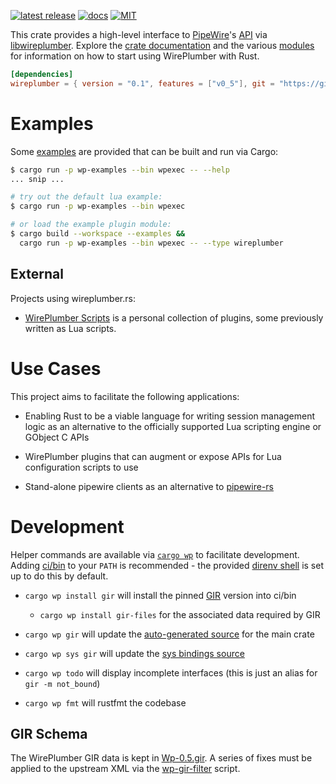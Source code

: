 [![latest release](https://img.shields.io/crates/v/wireplumber.svg?style=flat-square)](https://crates.io/crates/wireplumber) [![docs](https://img.shields.io/badge/API-docs-blue.svg?style=flat-square)](https://arcnmx.github.io/wireplumber.rs/main/wireplumber/) [![MIT](https://img.shields.io/badge/license-MIT-ff69b4.svg?style=flat-square)](../COPYING)

This crate provides a high-level interface to [PipeWire](https://pipewire.org/)'s [API](https://docs.pipewire.org/page_api.html) via [libwireplumber](https://pipewire.pages.freedesktop.org/wireplumber/index.html). Explore the [crate documentation](https://arcnmx.github.io/wireplumber.rs/main/wireplumber/) and the various [modules](https://arcnmx.github.io/wireplumber.rs/main/wireplumber/#modules) for information on how to start using WirePlumber with Rust.

``` toml
[dependencies]
wireplumber = { version = "0.1", features = ["v0_5"], git = "https://github.com/arcnmx/wireplumber.rs" }
```

# Examples

Some [examples](../examples/) are provided that can be built and run via Cargo:

``` bash
$ cargo run -p wp-examples --bin wpexec -- --help
... snip ...

# try out the default lua example:
$ cargo run -p wp-examples --bin wpexec

# or load the example plugin module:
$ cargo build --workspace --examples &&
  cargo run -p wp-examples --bin wpexec -- --type wireplumber
```

## External

Projects using wireplumber.rs:

- [WirePlumber Scripts](https://github.com/arcnmx/wireplumber-scripts) is a personal collection of plugins, some previously written as Lua scripts.

# Use Cases

This project aims to facilitate the following applications:

- Enabling Rust to be a viable language for writing session management logic as an alternative to the officially supported Lua scripting engine or GObject C APIs

- WirePlumber plugins that can augment or expose APIs for Lua configuration scripts to use

- Stand-alone pipewire clients as an alternative to [pipewire-rs](https://gitlab.freedesktop.org/pipewire/pipewire-rs)

# Development

Helper commands are available via [`cargo wp`](../ci/bin/cargo-wp) to facilitate development. Adding [ci/bin](../ci/bin) to your `PATH` is recommended - the provided [direnv shell](https://direnv.net/) is set up to do this by default.

- `cargo wp install gir` will install the pinned [GIR](https://github.com/gtk-rs/gir) version into ci/bin

  - `cargo wp install gir-files` for the associated data required by GIR

- `cargo wp gir` will update the [auto-generated source](./src/auto) for the main crate

- `cargo wp sys gir` will update the [sys bindings source](./sys/generate)

- `cargo wp todo` will display incomplete interfaces (this is just an alias for `gir -m not_bound`)

- `cargo wp fmt` will rustfmt the codebase

## GIR Schema

The WirePlumber GIR data is kept in [Wp-0.5.gir](../sys/generate/src/Wp-0.5.gir). A series of fixes must be applied to the upstream XML via the [wp-gir-filter](../ci/wp-gir-filter.sh) script.
